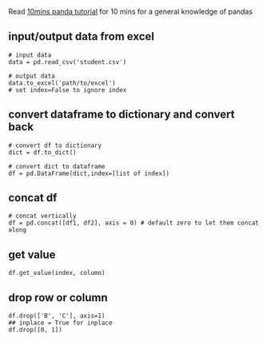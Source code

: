 Read [10mins panda tutorial](https://pandas.pydata.org/pandas-docs/stable/10min.html) for 10 mins for a general knowledge of pandas


## input/output data from excel
```
# input data
data = pd.read_csv('student.csv')

# output data
data.to_excel('path/to/excel')
# set index=False to ignore index
```
## convert dataframe to dictionary and convert back
```
# convert df to dictionary
dict = df.to_dict()

# convert dict to dataframe
df = pd.DataFrame(dict,index=[list of index])
```

## concat df
```
# concat vertically
df = pd.concat([df1, df2], axis = 0) # default zero to let them concat along
```

## get value
```
df.get_value(index, column)
```

## drop row or column
```
df.drop(['B', 'C'], axis=1)
## inplace = True for inplace
df.drop([0, 1])
```
